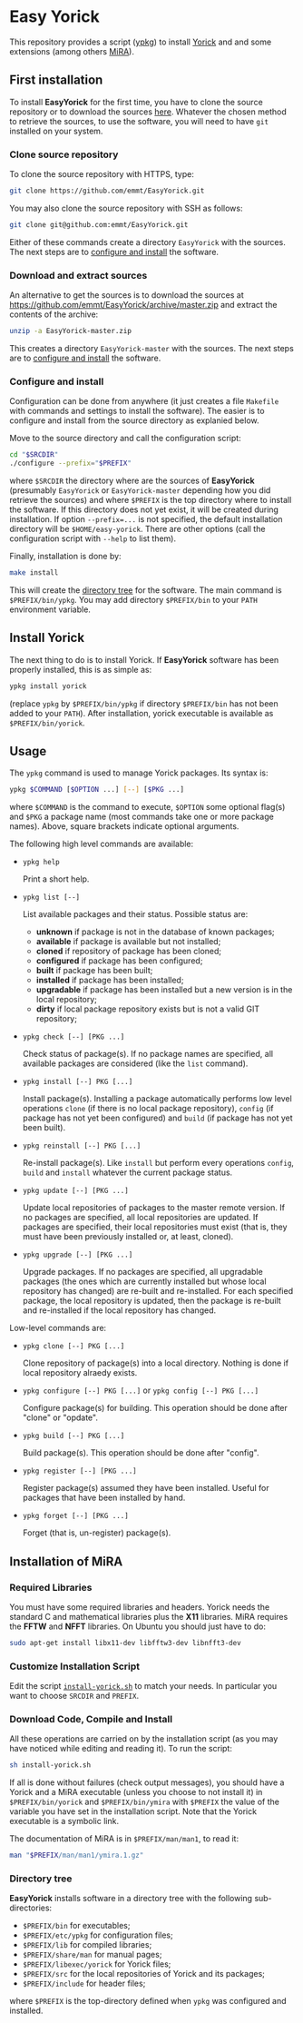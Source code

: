 # Easy Yorick

This repository provides a script ([ypkg](./ypkg)) to install
[Yorick](https://github.com/dhmunro/yorick) and and some extensions (among
others [MiRA](https://github.com/emmt/MiRA)).


## First installation

To install **EasyYorick** for the first time, you have to clone the source
repository or to download the sources
[here](https://github.com/emmt/EasyYorick/archive/master.zip).  Whatever the
chosen method to retrieve the sources, to use the software, you will need to
have `git` installed on your system.


### Clone source repository

To clone the source repository with HTTPS, type:

```sh
git clone https://github.com/emmt/EasyYorick.git
```

You may also clone the source repository with SSH as follows:

```sh
git clone git@github.com:emmt/EasyYorick.git
```

Either of these commands create a directory `EasyYorick` with the sources.  The
next steps are to [configure and install](#configure-and-install) the software.


### Download and extract sources

An alternative to get the sources is to download  the
sources at https://github.com/emmt/EasyYorick/archive/master.zip
and extract the contents of the archive:

```sh
unzip -a EasyYorick-master.zip
```

This creates a directory `EasyYorick-master` with the sources.  The next steps
are to [configure and install](#configure-and-install) the software.


### Configure and install

Configuration can be done from anywhere (it just creates a file `Makefile`
with commands and settings to install the software).  The easier is to
configure and install from the source directory as explanied below.

Move to the source directory and call the configuration script:

```sh
cd "$SRCDIR"
./configure --prefix="$PREFIX"
```

where `$SRCDIR` the directory where are the sources of **EasyYorick**
(presumably `EasyYorick` or `EasyYorick-master` depending how you did retrieve
the sources) and where `$PREFIX` is the top directory where to install the
software.  If this directory does not yet exist, it will be created during
installation.  If option `--prefix=...` is not specified, the default
installation directory will be `$HOME/easy-yorick`.  There are other options
(call the configuration script with `--help` to list them).

Finally, installation is done by:

```sh
make install
```

This will create the [directory tree](#directory-tree) for the software.  The
main command is `$PREFIX/bin/ypkg`.  You may add directory `$PREFIX/bin` to
your `PATH` environment variable.


## Install Yorick

The next thing to do is to install Yorick.  If **EasyYorick** software has been
properly installed, this is as simple as:

```sh
ypkg install yorick
```

(replace `ypkg` by `$PREFIX/bin/ypkg` if directory `$PREFIX/bin` has not been
added to your `PATH`).  After installation, yorick executable is available
as `$PREFIX/bin/yorick`.


## Usage

The `ypkg` command is used to manage Yorick packages.  Its syntax is:

```sh
ypkg $COMMAND [$OPTION ...] [--] [$PKG ...]
```

where `$COMMAND` is the command to execute, `$OPTION` some optional flag(s) and
`$PKG` a package name (most commands take one or more package names).  Above,
square brackets indicate optional arguments.

The following high level commands are available:

- `ypkg help`

  Print a short help.

- `ypkg list [--]`

  List available packages and their status.  Possible status are:
  - **unknown** if package is not in the database of known packages;
  - **available** if package is available but not installed;
  - **cloned** if repository of package has been cloned;
  - **configured** if package has been configured;
  - **built** if package has been built;
  - **installed** if package has been installed;
  - **upgradable** if package has been installed but a new version is
    in the local repository;
  - **dirty** if local package repository exists but is not a valid
    GIT repository;

- `ypkg check [--] [PKG ...]`

  Check status of package(s).  If no package names are specified, all available
  packages are considered (like the `list` command).

- `ypkg install [--] PKG [...]`

  Install package(s).  Installing a package automatically performs low level
  operations `clone` (if there is no local package repository), `config` (if
  package has not yet been configured) and `build` (if package has not yet been
  built).

- `ypkg reinstall [--] PKG [...]`

  Re-install package(s).  Like `install` but perform every operations `config`,
  `build` and `install` whatever the current package status.

- `ypkg update [--] [PKG ...]`

  Update local repositories of packages to the master remote version.  If no
  packages are specified, all local repositories are updated.  If packages are
  specified, their local repositories must exist (that is, they must have been
  previously installed or, at least, cloned).

- `ypkg upgrade [--] [PKG ...]`

  Upgrade packages.  If no packages are specified, all upgradable packages (the
  ones which are currently installed but whose local repository has changed)
  are re-built and re-installed.  For each specified package, the local
  repository is updated, then the package is re-built and re-installed if the
  local repository has changed.


Low-level commands are:

- `ypkg clone [--] PKG [...]`

  Clone repository of package(s) into a local directory.  Nothing is done if
  local repository alraedy exists.

- `ypkg configure [--] PKG [...]` or `ypkg config [--] PKG [...]`

  Configure package(s) for building.  This operation should be done after
  "clone" or "opdate".

- `ypkg build [--] PKG [...]`

  Build package(s).  This operation should be done after "config".

- `ypkg register [--] [PKG ...]`

  Register package(s) assumed they have been installed.  Useful for packages
  that have been installed by hand.

- `ypkg forget [--] [PKG ...]`

  Forget (that is, un-register) package(s).


## Installation of MiRA

### Required Libraries

You must have some required libraries and headers.  Yorick needs the standard C
and mathematical libraries plus the **X11** libraries.  MiRA requires the
**FFTW** and **NFFT** libraries.  On Ubuntu you should just have to do:

```sh
sudo apt-get install libx11-dev libfftw3-dev libnfft3-dev
```

### Customize Installation Script

Edit the script [`install-yorick.sh`](./install-yorick.sh) to match your needs.
In particular you want to choose `SRCDIR` and `PREFIX`.


### Download Code, Compile and Install

All these operations are carried on by the installation script (as you may have
noticed while editing and reading it).  To  run the script:

```sh
sh install-yorick.sh
```

If all is done without failures (check output messages), you should have a
Yorick and a MiRA executable (unless you choose to not install it) in
`$PREFIX/bin/yorick` and `$PREFIX/bin/ymira` with `$PREFIX` the value of the
variable you have set in the installation script.  Note that the Yorick
executable is a symbolic link.

The documentation of MiRA is in `$PREFIX/man/man1`, to read it:

```sh
man "$PREFIX/man/man1/ymira.1.gz"
```


### Directory tree

**EasyYorick** installs software in a directory tree with the following
sub-directories:

- `$PREFIX/bin` for executables;
- `$PREFIX/etc/ypkg` for configuration files;
- `$PREFIX/lib` for compiled libraries;
- `$PREFIX/share/man` for manual pages;
- `$PREFIX/libexec/yorick` for Yorick files;
- `$PREFIX/src` for the local repositories of Yorick and its packages;
- `$PREFIX/include` for header files;

where `$PREFIX` is the top-directory defined when `ypkg` was configured and
installed.
